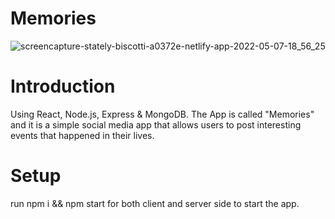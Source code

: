 # Memories
![screencapture-stately-biscotti-a0372e-netlify-app-2022-05-07-18_56_25](https://user-images.githubusercontent.com/57687331/167262124-7e85c30c-287a-4496-9bdf-b6b9499c596e.png)

# Introduction
Using React, Node.js, Express & MongoDB. 
The App is called "Memories" and it is a simple social media app that allows users to post interesting events that happened in their lives.

# Setup
run npm i && npm start for both client and server side to start the app.
